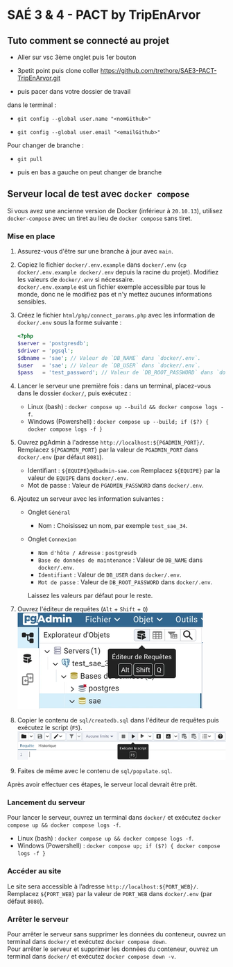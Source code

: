 # SAÉ 3 & 4 - PACT by TripEnArvor

## Tuto comment se connecté au projet

- Aller sur vsc 3ème onglet puis 1er bouton

- 3petit point puis clone coller <https://github.com/trethore/SAE3-PACT-TripEnArvor.git>

- puis pacer dans votre dossier de travail

dans le terminal :

- `git config --global user.name "<nomGithub>"`

- `git config --global user.email "<emailGithub>"`

Pour changer de branche :

- `git pull`

- puis en bas a gauche on peut changer de branche

## Serveur local de test avec `docker compose`

Si vous avez une ancienne version de Docker (inférieur à `20.10.13`),
utilisez `docker-compose` avec un tiret au lieu de `docker compose` sans tiret.

### Mise en place

 1. Assurez-vous d'être sur une branche à jour avec `main`.

 2. Copiez le fichier `docker/.env.example` dans `docker/.env`
    (`cp docker/.env.example docker/.env` depuis la racine du projet).
    Modifiez les valeurs de `docker/.env` si nécessaire.<br>
    `docker/.env.example` est un fichier exemple accessible par tous le monde,
    donc ne le modifiez pas et n'y mettez aucunes informations sensibles.

 3. Créez le fichier `html/php/connect_params.php` avec les information de
    `docker/.env` sous la forme suivante :

    ```php
    <?php
    $server = 'postgresdb';
    $driver = 'pgsql';
    $dbname = 'sae'; // Valeur de `DB_NAME` dans `docker/.env`.
    $user   = 'sae'; // Valeur de `DB_USER` dans `docker/.env`.
    $pass   = 'test_password'; // Valeur de `DB_ROOT_PASSWORD` dans `docker/.env`.
    ```

 4. Lancer le serveur une première fois : dans un terminal, placez-vous dans le dossier `docker/`,
    puis exécutez :
      - Linux (bash) : `docker compose up --build && docker compose logs -f`.
      - Windows (Powershell) : `docker compose up --build; if ($?) { docker compose logs -f }`

 5. Ouvrez pgAdmin à l'adresse `http://localhost:${PGADMIN_PORT}/`.
    Remplacez `${PGADMIN_PORT}` par la valeur de `PGADMIN_PORT` dans `docker/.env` (par défaut `8081`).
      - Identifiant : `${EQUIPE}@dbadmin-sae.com`
        Remplacez `${EQUIPE}` par la valeur de `EQUIPE` dans `docker/.env`.
      - Mot de passe :  Valeur de `PGADMIN_PASSWORD` dans `docker/.env`.

 6. Ajoutez un serveur avec les information suivantes :

      - Onglet `Général`
          - Nom : Choisissez un nom, par exemple `test_sae_34`.

      - Onglet `Connexion`
          - `Nom d'hôte / Adresse` : `postgresdb`
          - `Base de données de maintenance` : Valeur de `DB_NAME` dans `docker/.env`.
          - `Identifiant` : Valeur de `DB_USER` dans `docker/.env`.
          - `Mot de passe` : Valeur de `DB_ROOT_PASSWORD` dans `docker/.env`.

        Laissez les valeurs par défaut pour le reste.

 7. Ouvrez l'éditeur de requêtes (`Alt` + `Shift` + `Q`)<br>
    ![C'est le bouton avec une icône de BDD avec une flèche devant](readme-images/query-editor.webp)

 8. Copier le contenu de `sql/createdb.sql` dans l'éditeur de requêtes puis exécutez le script (`F5`).<br>
    ![C'est le bouton avec la flèche](readme-images/execute-script.webp)

 9. Faites de même avec le contenu de `sql/populate.sql`.

Après avoir effectuer ces étapes, le serveur local devrait être prêt.

### Lancement du serveur

Pour lancer le serveur, ouvrez un terminal dans `docker/` et exécutez
`docker compose up && docker compose logs -f`.
- Linux (bash) : `docker compose up && docker compose logs -f`.
- Windows (Powershell) : `docker compose up; if ($?) { docker compose logs -f }`

### Accéder au site

Le site sera accessible à l’adresse `http://localhost:${PORT_WEB}/`.<br>
Remplacez `${PORT_WEB}` par la valeur de `PORT_WEB` dans `docker/.env` (par défaut `8080`).

### Arrêter le serveur

Pour arrêter le serveur sans supprimer les données du conteneur,
ouvrez un terminal dans `docker/` et  exécutez `docker compose down`.<br>
Pour arrêter le serveur et supprimer les données du conteneur,
ouvrez un terminal dans `docker/` et  exécutez `docker compose down -v`.
